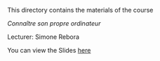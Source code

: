 
This directory contains the materials of the course

*Connaître son propre ordinateur*

Lecturer: Simone Rebora

You can view the Slides [here](https://univr-my.sharepoint.com/:p:/g/personal/simone_rebora_univr_it/EZuhS_wGMxdKgvPpIyWAFiQBgHqz0Fg7UtypUTOelhWEFw?e=N1Tqg8)